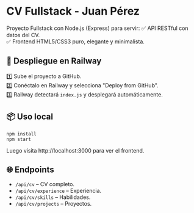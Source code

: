 # CV Fullstack - Juan Pérez

Proyecto Fullstack con Node.js (Express) para servir:
✅ API RESTful con datos del CV.  
✅ Frontend HTML5/CSS3 puro, elegante y minimalista.  

## 🚀 Despliegue en Railway
1️⃣ Sube el proyecto a GitHub.  
2️⃣ Conéctalo en Railway y selecciona "Deploy from GitHub".  
3️⃣ Railway detectará `index.js` y desplegará automáticamente.  

## 📦 Uso local
```
npm install
npm start
```
Luego visita http://localhost:3000 para ver el frontend.

## 🌐 Endpoints
- `/api/cv` – CV completo.  
- `/api/cv/experience` – Experiencia.  
- `/api/cv/skills` – Habilidades.  
- `/api/cv/projects` – Proyectos.
